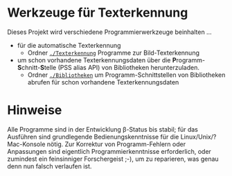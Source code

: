 # Werkzeuge für Texterkennung

Dieses Projekt wird verschiedene Programmierwerkzeuge beinhalten …
- für die automatische Texterkennung
  - Ordner [`./Texterkennung`](./Texterkennung) Programme zur Bild-Texterkennung
- um schon vorhandene Texterkennungsdaten über die **P**rogramm-**S**chnitt-**S**telle (PSS alias API) von Bibliotheken herunterzuladen.
  - Ordner [`./Bibliotheken`](./Bibliotheken) um Programm-Schnittstellen von Bibliotheken abrufen für schon vorhandene Texterkennungsdaten

# Hinweise

Alle Programme sind in der Entwicklung β-Status bis stabil; für das Ausführen sind grundlegende Bedienungskenntnisse für die Linux/Unix/?Mac-Konsole nötig. Zur Korrektur von Programm-Fehlern oder Anpassungen sind eigentlich Programmierkenntnisse erforderlich, oder zumindest ein feinsinniger Forschergeist ;-), um zu reparieren, was genau denn nun falsch verlaufen ist.
